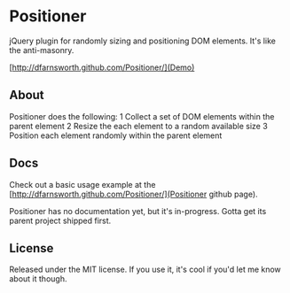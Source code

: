 Positioner
==========

jQuery plugin for randomly sizing and positioning DOM elements. It's like the anti-masonry.

[http://dfarnsworth.github.com/Positioner/](Demo)

##	About

Positioner does the following:
1	Collect a set of DOM elements within the parent element
2	Resize the each element to a random available size
3	Position each element randomly within the parent element

##	Docs

Check out a basic usage example at the [http://dfarnsworth.github.com/Positioner/](Positioner github page).

Positioner has no documentation yet, but it's in-progress. Gotta get its parent project shipped first.

## License
Released under the MIT license. If you use it, it's cool if you'd let me know about it though.
